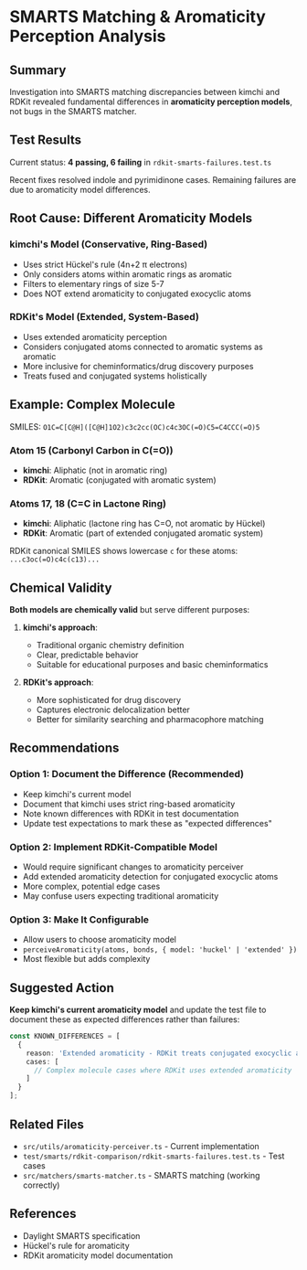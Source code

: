 # SMARTS Matching & Aromaticity Perception Analysis

## Summary

Investigation into SMARTS matching discrepancies between kimchi and RDKit revealed fundamental differences in **aromaticity perception models**, not bugs in the SMARTS matcher.

## Test Results

Current status: **4 passing, 6 failing** in `rdkit-smarts-failures.test.ts`

Recent fixes resolved indole and pyrimidinone cases. Remaining failures are due to aromaticity model differences.

## Root Cause: Different Aromaticity Models

### kimchi's Model (Conservative, Ring-Based)
- Uses strict Hückel's rule (4n+2 π electrons)
- Only considers atoms within aromatic rings as aromatic
- Filters to elementary rings of size 5-7
- Does NOT extend aromaticity to conjugated exocyclic atoms

### RDKit's Model (Extended, System-Based)
- Uses extended aromaticity perception
- Considers conjugated atoms connected to aromatic systems as aromatic
- More inclusive for cheminformatics/drug discovery purposes
- Treats fused and conjugated systems holistically

## Example: Complex Molecule

SMILES: `O1C=C[C@H]([C@H]1O2)c3c2cc(OC)c4c3OC(=O)C5=C4CCC(=O)5`

### Atom 15 (Carbonyl Carbon in C(=O))
- **kimchi**: Aliphatic (not in aromatic ring)
- **RDKit**: Aromatic (conjugated with aromatic system)

### Atoms 17, 18 (C=C in Lactone Ring)  
- **kimchi**: Aliphatic (lactone ring has C=O, not aromatic by Hückel)
- **RDKit**: Aromatic (part of extended conjugated aromatic system)

RDKit canonical SMILES shows lowercase `c` for these atoms: `...c3oc(=O)c4c(c13)...`

## Chemical Validity

**Both models are chemically valid** but serve different purposes:

1. **kimchi's approach**: 
   - Traditional organic chemistry definition
   - Clear, predictable behavior
   - Suitable for educational purposes and basic cheminformatics

2. **RDKit's approach**:
   - More sophisticated for drug discovery
   - Captures electronic delocalization better
   - Better for similarity searching and pharmacophore matching

## Recommendations

### Option 1: Document the Difference (Recommended)
- Keep kimchi's current model
- Document that kimchi uses strict ring-based aromaticity
- Note known differences with RDKit in test documentation
- Update test expectations to mark these as "expected differences"

### Option 2: Implement RDKit-Compatible Model
- Would require significant changes to aromaticity perceiver
- Add extended aromaticity detection for conjugated exocyclic atoms
- More complex, potential edge cases
- May confuse users expecting traditional aromaticity

### Option 3: Make It Configurable
- Allow users to choose aromaticity model
- `perceiveAromaticity(atoms, bonds, { model: 'huckel' | 'extended' })`
- Most flexible but adds complexity

## Suggested Action

**Keep kimchi's current aromaticity model** and update the test file to document these as expected differences rather than failures:

```typescript
const KNOWN_DIFFERENCES = [
  {
    reason: 'Extended aromaticity - RDKit treats conjugated exocyclic atoms as aromatic',
    cases: [
      // Complex molecule cases where RDKit uses extended aromaticity
    ]
  }
];
```

## Related Files

- `src/utils/aromaticity-perceiver.ts` - Current implementation
- `test/smarts/rdkit-comparison/rdkit-smarts-failures.test.ts` - Test cases
- `src/matchers/smarts-matcher.ts` - SMARTS matching (working correctly)

## References

- Daylight SMARTS specification
- Hückel's rule for aromaticity
- RDKit aromaticity model documentation
